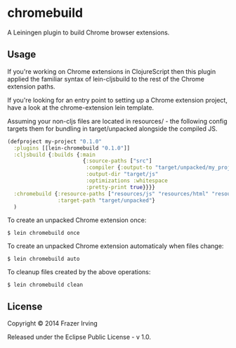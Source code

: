 # chromebuild

A Leiningen plugin to build Chrome browser extensions.

## Usage

If you're working on Chrome extensions in ClojureScript then this plugin
applied the familiar syntax of lein-cljsbuild to the rest of the Chrome
extension paths.

If you're looking for an entry point to setting up a Chrome extension project,
have a look at the chrome-extension lein template.

Assuming your non-cljs files are located in resources/ - the following config 
targets them for bundling in target/unpacked alongside the compiled JS.

```clj
(defproject my-project "0.1.0"
  :plugins [[lein-chromebuild "0.1.0"]]
  :cljsbuild {:builds {:main
                        {:source-paths ["src"]
                         :compiler {:output-to "target/unpacked/my_project.js"
                         :output-dir "target/js"
                         :optimizations :whitespace
                         :pretty-print true}}}}
  :chromebuild {:resource-paths ["resources/js" "resources/html" "resources/images"]
                :target-path "target/unpacked"}
  )
```

To create an unpacked Chrome extension once:

    $ lein chromebuild once

To create an unpacked Chrome extension automaticaly when files change:

    $ lein chromebuild auto

To cleanup files created by the above operations:

    $ lein chromebuild clean

## License

Copyright © 2014 Frazer Irving

Released under the Eclipse Public License - v 1.0.
